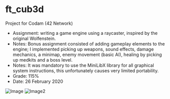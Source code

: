 # ft_cub3d

Project for Codam (42 Network)

- Assignment: writing a game engine using a raycaster, inspired by the original Wolfenstein.
- Notes: Bonus assignment consisted of adding gameplay elements to the engine; I implemented picking up weapons, sound effects, damage mechanics, a minimap, enemy movement (basic AI), healing by picking up medkits and a boss level.
- Notes: It was mandatory to use the MiniLibX library for all graphical system instructions, this unfortunately causes very limited portability.
- Grade: 115%
- Date: 26 February 2020

![Image](https://i.ibb.co/N9bskLS/Screen-Shot-2020-09-03-at-8-29-38-PM.png)
![Image2](https://i.ibb.co/yfGzq6y/Screen-Shot-2020-09-03-at-8-35-44-PM.png)
